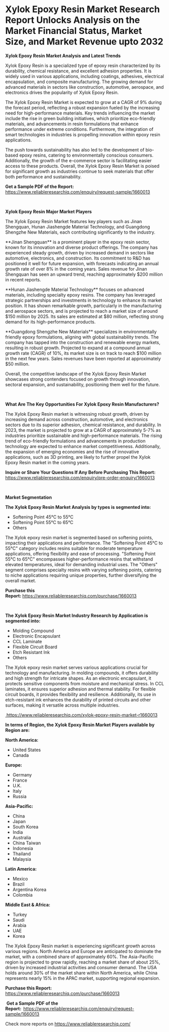 <p><h1>Xylok Epoxy Resin Market Research Report Unlocks Analysis on the Market Financial Status, Market Size, and Market Revenue upto 2032</h1></p><p><strong>Xylok Epoxy Resin Market Analysis and Latest Trends</strong></p>
<p><p>Xylok Epoxy Resin is a specialized type of epoxy resin characterized by its durability, chemical resistance, and excellent adhesion properties. It is widely used in various applications, including coatings, adhesives, electrical encapsulation, and composite manufacturing. The growing demand for advanced materials in sectors like construction, automotive, aerospace, and electronics drives the popularity of Xylok Epoxy Resin.</p><p>The Xylok Epoxy Resin Market is expected to grow at a CAGR of 9% during the forecast period, reflecting a robust expansion fueled by the increasing need for high-performance materials. Key trends influencing the market include the rise in green building initiatives, which prioritize eco-friendly materials, and advancements in resin formulations that enhance performance under extreme conditions. Furthermore, the integration of smart technologies in industries is propelling innovation within epoxy resin applications.</p><p>The push towards sustainability has also led to the development of bio-based epoxy resins, catering to environmentally conscious consumers. Additionally, the growth of the e-commerce sector is facilitating easier access to these products. Overall, the Xylok Epoxy Resin Market is poised for significant growth as industries continue to seek materials that offer both performance and sustainability.</p></p>
<p><strong>Get a Sample PDF of the Report:&nbsp;</strong> <a href="https://www.reliableresearchiq.com/enquiry/request-sample/1660013?utm_campaign=1842&utm_medium=2&utm_source=Github&utm_content=ia&utm_term=17012025&utm_id=xylok-epoxy-resin">https://www.reliableresearchiq.com/enquiry/request-sample/1660013</a></p>
<p>&nbsp;</p>
<p><strong>Xylok Epoxy Resin Major Market Players</strong></p>
<p><p>The Xylok Epoxy Resin Market features key players such as Jinan Shengquan, Hunan Jiashengde Material Technology, and Guangdong Shengzhe New Materials, each contributing significantly to the industry.</p><p>**Jinan Shengquan** is a prominent player in the epoxy resin sector, known for its innovation and diverse product offerings. The company has experienced steady growth, driven by increased demand in sectors like automotive, electronics, and construction. Its commitment to R&D has positioned it well for future expansion, with forecasts indicating an annual growth rate of over 8% in the coming years. Sales revenue for Jinan Shengquan has seen an upward trend, reaching approximately $200 million in recent reports.</p><p>**Hunan Jiashengde Material Technology** focuses on advanced materials, including specialty epoxy resins. The company has leveraged strategic partnerships and investments in technology to enhance its market position. It has shown remarkable growth, particularly in the manufacturing and aerospace sectors, and is projected to reach a market size of around $150 million by 2025. Its sales are estimated at $80 million, reflecting strong demand for its high-performance products.</p><p>**Guangdong Shengzhe New Materials** specializes in environmentally friendly epoxy formulations, aligning with global sustainability trends. The company has tapped into the construction and renewable energy markets, resulting in robust growth. Projected to expand at a compound annual growth rate (CAGR) of 10%, its market size is on track to reach $100 million in the next few years. Sales revenues have been reported at approximately $50 million.</p><p>Overall, the competitive landscape of the Xylok Epoxy Resin Market showcases strong contenders focused on growth through innovation, sectoral expansion, and sustainability, positioning them well for the future.</p></p>
<p>&nbsp;</p>
<p><strong>What Are The Key Opportunities For Xylok Epoxy Resin Manufacturers?</strong></p>
<p><p>The Xylok Epoxy Resin market is witnessing robust growth, driven by increasing demand across construction, automotive, and electronics sectors due to its superior adhesion, chemical resistance, and durability. In 2023, the market is projected to grow at a CAGR of approximately 5-7% as industries prioritize sustainable and high-performance materials. The rising trend of eco-friendly formulations and advancements in production technology are expected to enhance market competitiveness. Additionally, the expansion of emerging economies and the rise of innovative applications, such as 3D printing, are likely to further propel the Xylok Epoxy Resin market in the coming years.</p></p>
<p><strong>Inquire or Share Your Questions If Any Before Purchasing This Report:</strong> <a href="https://www.reliableresearchiq.com/enquiry/pre-order-enquiry/1660013?utm_campaign=1842&utm_medium=2&utm_source=Github&utm_content=ia&utm_term=17012025&utm_id=xylok-epoxy-resin">https://www.reliableresearchiq.com/enquiry/pre-order-enquiry/1660013</a></p>
<p>&nbsp;</p>
<p><strong>Market Segmentation</strong></p>
<p><strong>The Xylok Epoxy Resin Market Analysis by types is segmented into:</strong></p>
<p><ul><li>Softening Point 45°C to 55°C</li><li>Softening Point 55°C to 65°C</li><li>Others</li></ul></p>
<p><p>The Xylok epoxy resin market is segmented based on softening points, impacting their applications and performance. The "Softening Point 45°C to 55°C" category includes resins suitable for moderate temperature applications, offering flexibility and ease of processing. "Softening Point 55°C to 65°C" encompasses higher-performance resins that withstand elevated temperatures, ideal for demanding industrial uses. The "Others" segment comprises specialty resins with varying softening points, catering to niche applications requiring unique properties, further diversifying the overall market.</p></p>
<p><strong>Purchase this Report:&nbsp;</strong><a href="https://www.reliableresearchiq.com/purchase/1660013?utm_campaign=1842&utm_medium=2&utm_source=Github&utm_content=ia&utm_term=17012025&utm_id=xylok-epoxy-resin">https://www.reliableresearchiq.com/purchase/1660013</a></p>
<p>&nbsp;</p>
<p><strong>The Xylok Epoxy Resin Market Industry Research by Application is segmented into:</strong></p>
<p><ul><li>Molding Compound</li><li>Electronic Encapsulant</li><li>CCL Laminate</li><li>Flexible Circuit Board</li><li>Etch Resistant Ink</li><li>Others</li></ul></p>
<p><p>The Xylok epoxy resin market serves various applications crucial for technology and manufacturing. In molding compounds, it offers durability and high strength for intricate shapes. As an electronic encapsulant, it protects sensitive components from moisture and mechanical stress. In CCL laminates, it ensures superior adhesion and thermal stability. For flexible circuit boards, it provides flexibility and resilience. Additionally, its use in etch-resistant ink enhances the durability of printed circuits and other surfaces, making it versatile across multiple industries.</p></p>
<p><a href="https://www.reliableresearchiq.com/xylok-epoxy-resin-market-r1660013?utm_campaign=1842&utm_medium=2&utm_source=Github&utm_content=ia&utm_term=17012025&utm_id=xylok-epoxy-resin">&nbsp;https://www.reliableresearchiq.com/xylok-epoxy-resin-market-r1660013</a></p>
<p><strong>In terms of Region, the Xylok Epoxy Resin Market Players available by Region are:</strong></p>
<p>
    <p> <strong> North America: </strong>
        <ul>
            <li>United States</li>
            <li>Canada</li>
        </ul>
        </p> 
    <p> <strong> Europe: </strong>
        <ul>
            <li>Germany</li>
            <li>France</li>
            <li>U.K.</li>
            <li>Italy</li>
            <li>Russia</li>
        </ul>
        </p> 
    <p> <strong> Asia-Pacific: </strong>
        <ul>
            <li>China</li>
            <li>Japan</li>
            <li>South Korea</li>
            <li>India</li>
            <li>Australia</li>
            <li>China Taiwan</li>
            <li>Indonesia</li>
            <li>Thailand</li>
            <li>Malaysia</li>
        </ul>
        </p> 
    <p> <strong> Latin America: </strong>
        <ul>
            <li>Mexico</li>
            <li>Brazil</li>
            <li>Argentina Korea</li>
            <li>Colombia</li>
        </ul>
        </p> 
    <p> <strong> Middle East & Africa: </strong>
        <ul>
            <li>Turkey</li>
            <li>Saudi</li>
            <li>Arabia</li>
            <li>UAE</li>
            <li>Korea</li>
        </ul>
    </p>
    </p>
<p><p>The Xylok Epoxy Resin market is experiencing significant growth across various regions. North America and Europe are anticipated to dominate the market, with a combined share of approximately 60%. The Asia-Pacific region is projected to grow rapidly, reaching a market share of about 25%, driven by increased industrial activities and consumer demand. The USA holds around 30% of the market share within North America, while China represents nearly 15% in the APAC market, supporting regional expansion.</p></p>
<p><strong>Purchase this Report: </strong><a href="https://www.reliableresearchiq.com/purchase/1660013?utm_campaign=1842&utm_medium=2&utm_source=Github&utm_content=ia&utm_term=17012025&utm_id=xylok-epoxy-resin">https://www.reliableresearchiq.com/purchase/1660013</a></p>
<p>&nbsp;<strong>Get a Sample PDF of the Report:&nbsp;&nbsp;</strong><a href="https://www.reliableresearchiq.com/enquiry/request-sample/1660013?utm_campaign=1842&utm_medium=2&utm_source=Github&utm_content=ia&utm_term=17012025&utm_id=xylok-epoxy-resin">https://www.reliableresearchiq.com/enquiry/request-sample/1660013</a></p>
<p><strong></strong></p>
<p>Check more reports on <a href="https://www.reliableresearchiq.com/?utm_campaign=1842&utm_medium=2&utm_source=Github&utm_content=ia&utm_term=17012025&utm_id=xylok-epoxy-resin">https://www.reliableresearchiq.com/</a></p>